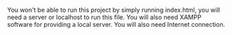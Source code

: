 You won't be able to run this project by simply running index.html, you will need a server or localhost to run this file.
You will also need XAMPP software for providing a local server.
You will also need Internet connection.
